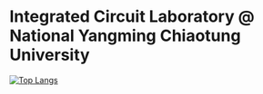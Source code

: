 # Integrated Circuit Laboratory @ National Yangming Chiaotung University 

[![Top Langs](https://github-readme-stats-git-masterrstaa-rickstaa.vercel.app/api/top-langs/?username=nheyr08)](https://github.com/anuraghazra/github-readme-stats)
